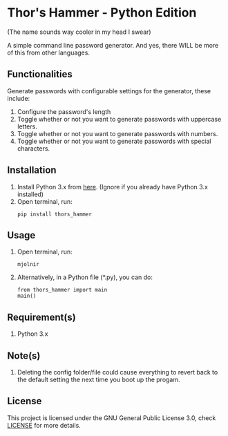 # Thor's Hammer - Python Edition
(The name sounds way cooler in my head I swear) <br/>
<!-- 
Fun facts:
1. The name Thor's Hammer refer to the weapon of the Norse Mythology's God, Thor, which is named Mjolnir, hence why the command to run this program is "mjolnir".
2. It's also a reference to Resident Evil 7's Not a Hero DLC, where Chris Redfield shotgun is called "Thor's Hammer".
-->
A simple command line password generator. And yes, there WILL be more of this from other languages.

## Functionalities
Generate passwords with configurable settings for the generator, these include:
1. Configure the password's length
2. Toggle whether or not you want to generate passwords with uppercase letters.
3. Toggle whether or not you want to generate passwords with numbers.
4. Toggle whether or not you want to generate passwords with special characters.

## Installation
<ol type="1">
  <li>
    Install Python 3.x from <a href="https://www.python.org/downloads/">here</a>. (Ignore if you already have Python 3.x installed)
  </li>
  <li>
    Open terminal, run:
    
```
pip install thors_hammer
```
  </li>
</ol>

## Usage
<ol type="1">
  <li>
    Open terminal, run:

```
mjolnir
```
  </li>
  <li>
    Alternatively, in a Python file (*.py), you can do:
    
```
from thors_hammer import main
main()
```
  </li>
</ol>

## Requirement(s)
1.  Python 3.x

## Note(s)
1. Deleting the config folder/file could cause everything to revert back to the default setting the next time you boot up the progam.

## License
This project is licensed under the GNU General Public License 3.0, check [LICENSE](LICENSE) for more details.
